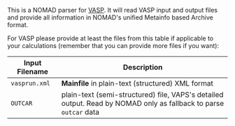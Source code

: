 This is a NOMAD parser for [VASP](https://www.vasp.at/). It will read VASP input and
output files and provide all information in NOMAD's unified Metainfo based Archive format.

For VASP please provide at least the files from this table if applicable to your
calculations (remember that you can provide more files if you want):

|Input Filename| Description|
|--- | --- |
|`vasprun.xml` | **Mainfile** in plain-text (structured) XML format |
|`OUTCAR` | plain-text (semi-structured) file, VAPS's detailed output. Read by NOMAD only as fallback to parse `outcar` data |


